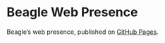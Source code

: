 # Beagle Web Presence

Beagle’s web presence, published on [GitHub Pages](https://m1cm1c.github.io/Beagle/branches/gui-design).